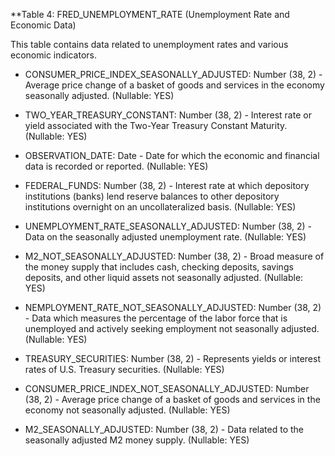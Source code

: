 **Table 4: FRED_UNEMPLOYMENT_RATE (Unemployment Rate and Economic Data)

This table contains data related to unemployment rates and various economic indicators.

- CONSUMER_PRICE_INDEX_SEASONALLY_ADJUSTED: Number (38, 2) - Average price change of a basket of goods and services in the economy seasonally adjusted. (Nullable: YES)

- TWO_YEAR_TREASURY_CONSTANT: Number (38, 2) - Interest rate or yield associated with the Two-Year Treasury Constant Maturity. (Nullable: YES)

- OBSERVATION_DATE: Date - Date for which the economic and financial data is recorded or reported. (Nullable: YES)

- FEDERAL_FUNDS: Number (38, 2) - Interest rate at which depository institutions (banks) lend reserve balances to other depository institutions overnight on an uncollateralized basis. (Nullable: YES)

- UNEMPLOYMENT_RATE_SEASONALLY_ADJUSTED: Number (38, 2) - Data on the seasonally adjusted unemployment rate. (Nullable: YES)

- M2_NOT_SEASONALLY_ADJUSTED: Number (38, 2) - Broad measure of the money supply that includes cash, checking deposits, savings deposits, and other liquid assets not seasonally adjusted. (Nullable: YES)

- NEMPLOYMENT_RATE_NOT_SEASONALLY_ADJUSTED: Number (38, 2) - Data which measures the percentage of the labor force that is unemployed and actively seeking employment not seasonally adjusted. (Nullable: YES)

- TREASURY_SECURITIES: Number (38, 2) - Represents yields or interest rates of U.S. Treasury securities. (Nullable: YES)

- CONSUMER_PRICE_INDEX_NOT_SEASONALLY_ADJUSTED: Number (38, 2) - Average price change of a basket of goods and services in the economy not seasonally adjusted. (Nullable: YES)

- M2_SEASONALLY_ADJUSTED: Number (38, 2) - Data related to the seasonally adjusted M2 money supply. (Nullable: YES)